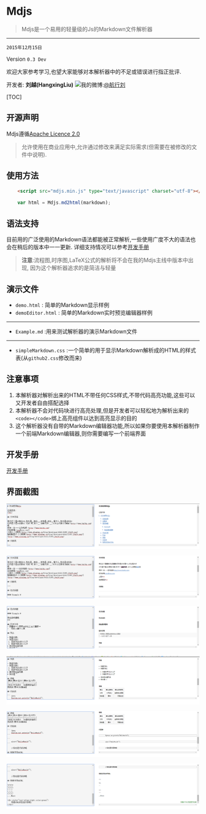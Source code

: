 # Mdjs

> Mdjs是一个易用的轻量级的Js的Markdown文件解析器

---
`2015年12月15日`

Version `0.3 Dev`

欢迎大家参考学习,也望大家能够对本解析器中的不足或错误进行指正批评.

开发者: **刘越(HangxingLiu)**
![我的微博:](http://www.sinaimg.cn/blog/developer/wiki/LOGO_16x16.png)[@航行刘](http://weibo.com/chinavl)


[TOC]

## 开源声明

Mdjs遵循[Apache Licence 2.0](LICENSE)

> 允许使用在商业应用中,允许通过修改来满足实际需求\(但需要在被修改的文件中说明\).

## 使用方法

``` html
	<script src="mdjs.min.js" type="text/javascript" charset="utf-8"></script>
```

``` javascript
	var html = Mdjs.md2html(markdown);
```

## 语法支持

目前用的广泛使用的Markdown语法都能被正常解析,一些使用广度不大的语法也会在稍后的版本中一一更新.
详细支持情况可以参考[开发手册](wikis/Developer)

> **注意**:流程图,时序图,LaTeX公式的解析将不会在我的Mdjs主线中版本中出现,
因为这个解析器追求的是简洁与轻量

## 演示文件

- `demo.html` : 简单的Markdown显示样例
- `demoEditor.html` : 简单的Markdown实时预览编辑器样例

---
- `Example.md` :用来测试解析器的演示Markdown文件

---
- `simpleMarkdown.css` :一个简单的用于显示Markdown解析成的HTML的样式表(从`github2.css`修改而来)

## 注意事项

1. 本解析器对解析出来的HTML不带任何CSS样式,不带代码高亮功能,这些可以又开发者自由搭配选择
2. 本解析器不会对代码块进行高亮处理,但是开发者可以轻松地为解析出来的`<code></code>`绑上高亮组件以达到高亮显示的目的
3. 这个解析器没有自带的Markdown编辑器功能,所以如果你要使用本解析器制作一个前端Markdown编辑器,则你需要编写一个前端界面

## 开发手册

[开发手册](http://git.oschina.net/voyageliu/mdjs/wikis/Developer)

## 界面截图

![截图1](/img/readme1.png)

![截图2](/img/readme2.png)

![截图3](/img/readme3.png)

![截图4](/img/readme4.png)

![截图5](/img/readme5.png)

![截图6](/img/readme6.png)
